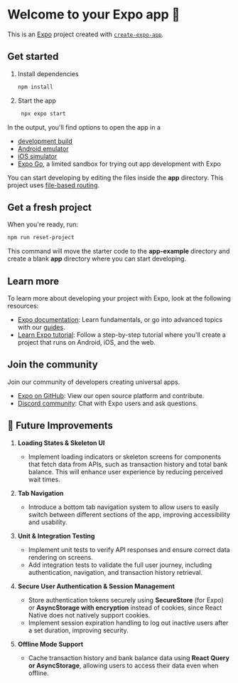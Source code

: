 # Welcome to your Expo app 👋

This is an [Expo](https://expo.dev) project created with [`create-expo-app`](https://www.npmjs.com/package/create-expo-app).

## Get started

1. Install dependencies

   ```bash
   npm install
   ```

2. Start the app

   ```bash
    npx expo start
   ```

In the output, you'll find options to open the app in a

- [development build](https://docs.expo.dev/develop/development-builds/introduction/)
- [Android emulator](https://docs.expo.dev/workflow/android-studio-emulator/)
- [iOS simulator](https://docs.expo.dev/workflow/ios-simulator/)
- [Expo Go](https://expo.dev/go), a limited sandbox for trying out app development with Expo

You can start developing by editing the files inside the **app** directory. This project uses [file-based routing](https://docs.expo.dev/router/introduction).

## Get a fresh project

When you're ready, run:

```bash
npm run reset-project
```

This command will move the starter code to the **app-example** directory and create a blank **app** directory where you can start developing.

## Learn more

To learn more about developing your project with Expo, look at the following resources:

- [Expo documentation](https://docs.expo.dev/): Learn fundamentals, or go into advanced topics with our [guides](https://docs.expo.dev/guides).
- [Learn Expo tutorial](https://docs.expo.dev/tutorial/introduction/): Follow a step-by-step tutorial where you'll create a project that runs on Android, iOS, and the web.

## Join the community

Join our community of developers creating universal apps.

- [Expo on GitHub](https://github.com/expo/expo): View our open source platform and contribute.
- [Discord community](https://chat.expo.dev): Chat with Expo users and ask questions.

## 🚀 Future Improvements

1. **Loading States & Skeleton UI**

   - Implement loading indicators or skeleton screens for components that fetch data from APIs, such as transaction history and total bank balance. This will enhance user experience by reducing perceived wait times.

2. **Tab Navigation**

   - Introduce a bottom tab navigation system to allow users to easily switch between different sections of the app, improving accessibility and usability.

3. **Unit & Integration Testing**

   - Implement unit tests to verify API responses and ensure correct data rendering on screens.
   - Add integration tests to validate the full user journey, including authentication, navigation, and transaction history retrieval.

4. **Secure User Authentication & Session Management**

   - Store authentication tokens securely using **SecureStore** (for Expo) or **AsyncStorage with encryption** instead of cookies, since React Native does not natively support cookies.
   - Implement session expiration handling to log out inactive users after a set duration, improving security.

5. **Offline Mode Support**
   - Cache transaction history and bank balance data using **React Query or AsyncStorage**, allowing users to access their data even when offline.
